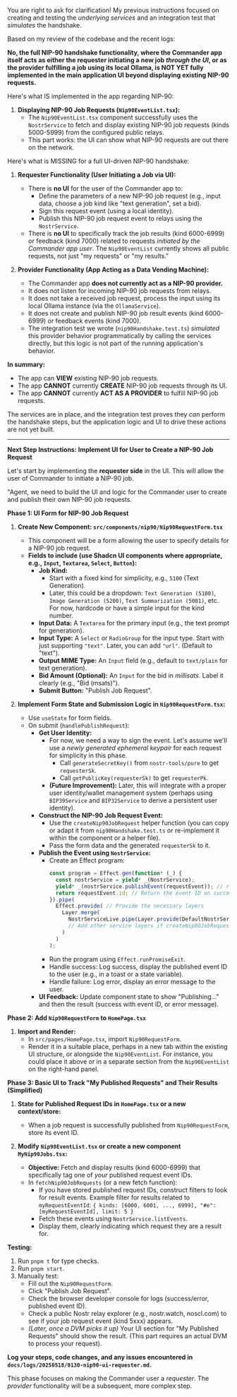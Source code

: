 You are right to ask for clarification! My previous instructions focused on creating and testing the *underlying services* and an integration test that *simulates* the handshake.

Based on my review of the codebase and the recent logs:

**No, the full NIP-90 handshake functionality, where the Commander app itself acts as either the requester initiating a new job *through the UI*, or as the provider fulfilling a job using its local Ollama, is NOT YET fully implemented in the main application UI beyond displaying existing NIP-90 requests.**

Here's what IS implemented in the app regarding NIP-90:

1.  **Displaying NIP-90 Job Requests (`Nip90EventList.tsx`):**
    *   The `Nip90EventList.tsx` component successfully uses the `NostrService` to fetch and display existing NIP-90 job requests (kinds 5000-5999) from the configured public relays.
    *   This part works: the UI can show what NIP-90 requests are out there on the network.

Here's what is MISSING for a full UI-driven NIP-90 handshake:

1.  **Requester Functionality (User Initiating a Job via UI):**
    *   There is **no UI** for the user of the Commander app to:
        *   Define the parameters of a new NIP-90 job request (e.g., input data, choose a job kind like "text generation", set a bid).
        *   Sign this request event (using a local identity).
        *   Publish this NIP-90 job request event to relays using the `NostrService`.
    *   There is **no UI** to specifically track the job results (kind 6000-6999) or feedback (kind 7000) related to requests *initiated by the Commander app user*. The `Nip90EventList` currently shows all public requests, not just "my requests" or "my results."

2.  **Provider Functionality (App Acting as a Data Vending Machine):**
    *   The Commander app **does not currently act as a NIP-90 provider.**
    *   It does not listen for incoming NIP-90 job requests from relays.
    *   It does not take a received job request, process the input using its local Ollama instance (via the `OllamaService`).
    *   It does not create and publish NIP-90 job result events (kind 6000-6999) or feedback events (kind 7000).
    *   The integration test we wrote (`nip90Handshake.test.ts`) *simulated* this provider behavior programmatically by calling the services directly, but this logic is not part of the running application's behavior.

**In summary:**

*   The app can **VIEW** existing NIP-90 job requests.
*   The app **CANNOT** currently **CREATE** NIP-90 job requests through its UI.
*   The app **CANNOT** currently **ACT AS A PROVIDER** to fulfill NIP-90 job requests.

The services are in place, and the integration test proves they *can* perform the handshake steps, but the application logic and UI to drive these actions are not yet built.

---

**Next Step Instructions: Implement UI for User to Create a NIP-90 Job Request**

Let's start by implementing the **requester side** in the UI. This will allow the user of Commander to initiate a NIP-90 job.

"Agent, we need to build the UI and logic for the Commander user to create and publish their own NIP-90 job requests.

**Phase 1: UI Form for NIP-90 Job Request**

1.  **Create New Component: `src/components/nip90/Nip90RequestForm.tsx`**
    *   This component will be a form allowing the user to specify details for a NIP-90 job request.
    *   **Fields to include (use Shadcn UI components where appropriate, e.g., `Input`, `Textarea`, `Select`, `Button`):**
        *   **Job Kind:**
            *   Start with a fixed kind for simplicity, e.g., `5100` (Text Generation).
            *   Later, this could be a dropdown: `Text Generation (5100)`, `Image Generation (5200)`, `Text Summarization (5001)`, etc. For now, hardcode or have a simple input for the kind number.
        *   **Input Data:** A `Textarea` for the primary input (e.g., the text prompt for generation).
        *   **Input Type:** A `Select` or `RadioGroup` for the input type. Start with just supporting `"text"`. Later, you can add `"url"`. (Default to "text").
        *   **Output MIME Type:** An `Input` field (e.g., default to `text/plain` for text generation).
        *   **Bid Amount (Optional):** An `Input` for the bid in *millisats*. Label it clearly (e.g., "Bid (msats)").
        *   **Submit Button:** "Publish Job Request".

2.  **Implement Form State and Submission Logic in `Nip90RequestForm.tsx`:**
    *   Use `useState` for form fields.
    *   On submit (`handlePublishRequest`):
        *   **Get User Identity:**
            *   For now, we need a way to sign the event. Let's assume we'll use a *newly generated ephemeral keypair* for each request for simplicity in this phase.
                *   Call `generateSecretKey()` from `nostr-tools/pure` to get `requesterSk`.
                *   Call `getPublicKey(requesterSk)` to get `requesterPk`.
            *   **(Future Improvement):** Later, this will integrate with a proper user identity/wallet management system (perhaps using `BIP39Service` and `BIP32Service` to derive a persistent user identity).
        *   **Construct the NIP-90 Job Request Event:**
            *   Use the `createNip90JobRequest` helper function (you can copy or adapt it from `nip90Handshake.test.ts` or re-implement it within the component or a helper file).
            *   Pass the form data and the generated `requesterSk` to it.
        *   **Publish the Event using `NostrService`:**
            *   Create an Effect program:
                ```typescript
                const program = Effect.gen(function* (_) {
                  const nostrService = yield* _(NostrService);
                  yield* _(nostrService.publishEvent(requestEvent)); // requestEvent is your created NIP-90 event
                  return requestEvent.id; // Return the event ID on success
                }).pipe(
                  Effect.provide( // Provide the necessary layers
                    Layer.merge(
                      NostrServiceLive.pipe(Layer.provide(DefaultNostrServiceConfigLayer)),
                      // Add other service layers if createNip90JobRequest starts using them (e.g., NIP19)
                    )
                  )
                );
                ```
            *   Run the program using `Effect.runPromiseExit`.
            *   Handle success: Log success, display the published event ID to the user (e.g., in a toast or a state variable).
            *   Handle failure: Log error, display an error message to the user.
        *   **UI Feedback:** Update component state to show "Publishing..." and then the result (success with event ID, or error message).

**Phase 2: Add `Nip90RequestForm` to `HomePage.tsx`**

1.  **Import and Render:**
    *   In `src/pages/HomePage.tsx`, import `Nip90RequestForm`.
    *   Render it in a suitable place, perhaps in a new tab within the existing UI structure, or alongside the `Nip90EventList`. For instance, you could place it above or in a separate section from the `Nip90EventList` on the right-hand panel.

**Phase 3: Basic UI to Track "My Published Requests" and Their Results (Simplified)**

1.  **State for Published Request IDs in `HomePage.tsx` or a new context/store:**
    *   When a job request is successfully published from `Nip90RequestForm`, store its event ID.

2.  **Modify `Nip90EventList.tsx` or create a new component `MyNip90Jobs.tsx`:**
    *   **Objective:** Fetch and display results (kind 6000-6999) that specifically tag one of *your* published request event IDs.
    *   In `fetchNip90JobRequests` (or a new fetch function):
        *   If you have stored published request IDs, construct filters to look for result events.
            Example filter for results related to `myRequestEventId`:
            `{ kinds: [6000, 6001, ..., 6999], "#e": [myRequestEventId], limit: 5 }`
        *   Fetch these events using `NostrService.listEvents`.
        *   Display them, clearly indicating which request they are a result for.

**Testing:**

1.  Run `pnpm t` for type checks.
2.  Run `pnpm start`.
3.  Manually test:
    *   Fill out the `Nip90RequestForm`.
    *   Click "Publish Job Request".
    *   Check the browser developer console for logs (success/error, published event ID).
    *   Check a public Nostr relay explorer (e.g., nostr.watch, noscl.com) to see if your job request event (kind 5xxx) appears.
    *   *(Later, once a DVM picks it up)* Your UI section for "My Published Requests" should show the result. (This part requires an actual DVM to process your request).

**Log your steps, code changes, and any issues encountered in `docs/logs/20250518/0130-nip90-ui-requester.md`.**

This phase focuses on making the Commander user a *requester*. The *provider* functionality will be a subsequent, more complex step.

